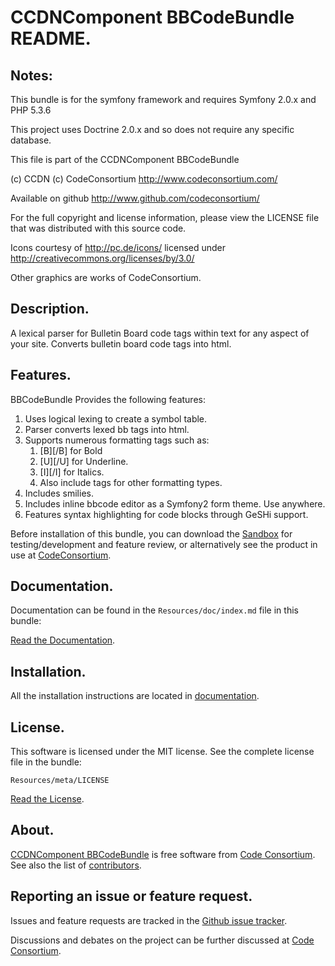 CCDNComponent BBCodeBundle README.
==================================
 

## Notes:  
  
This bundle is for the symfony framework and requires Symfony 2.0.x and PHP 5.3.6
  
This project uses Doctrine 2.0.x and so does not require any specific database.
  

This file is part of the CCDNComponent BBCodeBundle

(c) CCDN (c) CodeConsortium <http://www.codeconsortium.com/> 

Available on github <http://www.github.com/codeconsortium/>

For the full copyright and license information, please view the LICENSE
file that was distributed with this source code.

Icons courtesy of http://pc.de/icons/ licensed under http://creativecommons.org/licenses/by/3.0/

Other graphics are works of CodeConsortium.

## Description.

A lexical parser for Bulletin Board code tags within text for any aspect of your site. Converts bulletin board code tags into html.

## Features.

BBCodeBundle Provides the following features:

1. Uses logical lexing to create a symbol table.
2. Parser converts lexed bb tags into html.
3. Supports numerous formatting tags such as:
	1. [B][/B] for Bold
	2. [U][/U] for Underline.
	3. [I][/I] for Italics.
	4. Also include tags for other formatting types.
4. Includes smilies. 
5. Includes inline bbcode editor as a Symfony2 form theme. Use anywhere.
6. Features syntax highlighting for code blocks through GeSHi support.

Before installation of this bundle, you can download the [Sandbox](https://github.com/codeconsortium/CCDNForumSandBox) for testing/development and feature review, or alternatively see the product in use at [CodeConsortium](http://www.codeconsortium.com).

## Documentation.

Documentation can be found in the `Resources/doc/index.md` file in this bundle:

[Read the Documentation](http://github.com/codeconsortium/BBCodeBundle/blob/master/Resources/doc/index.md).

## Installation.

All the installation instructions are located in [documentation](http://github.com/codeconsortium/BBCodeBundle/blob/master/Resources/doc/Install.md).

## License.

This software is licensed under the MIT license. See the complete license file in the bundle:

	Resources/meta/LICENSE

[Read the License](http://github.com/codeconsortium/BBCodeBundle/blob/master/Resources/meta/LICENSE).

## About.

[CCDNComponent BBCodeBundle](http://github.com/codeconsortium/BBCodeBundle) is free software from [Code Consortium](http://www.codeconsortium.com). 
See also the list of [contributors](http://github.com/codeconsortium/BBCodeBundle/contributors).

## Reporting an issue or feature request.

Issues and feature requests are tracked in the [Github issue tracker](http://github.com/codeconsortium/BBCodeBundle/issues).

Discussions and debates on the project can be further discussed at [Code Consortium](http://www.codeconsortium.com).
